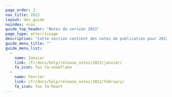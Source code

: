 ```yaml
---
page_order: 1
nav_title: 2022
layout: dev_guide
noindex: vrai
guide_top_header: "Notes de version 2022"
page_type: atterrissage
description: "Cette section contient des notes de publication pour 2022."
guide_menu_title: ""
guide_menu_list:
  - 
    name: Janvier
    link: /fr/docs/help/release_notes/2022/janvier/
    fa_icon: fas fa-snowflake
  - 
    name: Février
    link: /fr/docs/help/release_notes/2022/february/
    fa_icon: fas fa-heart
---
```


